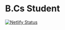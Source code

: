 # B.Cs Student

[![Netlify Status](https://api.netlify.com/api/v1/badges/ba56d2ec-b5ce-4d2d-a606-90fbcd1dcf3c/deploy-status)](https://app.netlify.com/sites/bscstudent/deploys)
